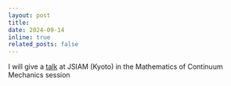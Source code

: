 ```yaml
---
layout: post
title: 
date: 2024-09-14
inline: true
related_posts: false
---
```


I will give a [talk](https://conference.wdc-jp.com/jsiam/2024/program/program_flash.html#MjA36Kyb576p5a6k) at JSIAM (Kyoto) in the Mathematics of Continuum Mechanics session